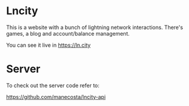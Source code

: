 # Lncity

This is a website with a bunch of lightning network interactions.
There's games, a blog and account/balance management.

You can see it live in https://ln.city

# Server

To check out the server code refer to:

https://github.com/manecosta/lncity-api
